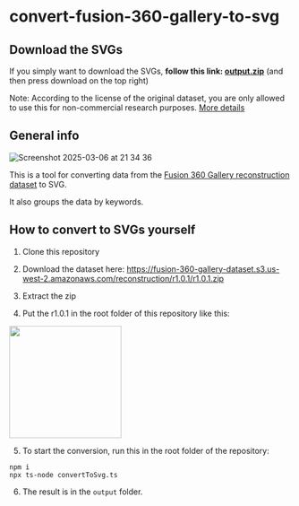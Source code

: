 # convert-fusion-360-gallery-to-svg

## Download the SVGs

If you simply want to download the SVGs, **follow this link: [output.zip](https://github.com/conradlempert/convert-fusion-360-gallery-to-svg/blob/master/output.zip)** (and then press download on the top right)

Note: According to the license of the original dataset, you are only allowed to use this for non-commercial research purposes. [More details](https://github.com/AutodeskAILab/Fusion360GalleryDataset/blob/master/LICENSE.md)

## General info

![Screenshot 2025-03-06 at 21 34 36](https://github.com/user-attachments/assets/a4731293-b962-4c5d-9e52-82ec9e20c1b7)

This is a tool for converting data from the [Fusion 360 Gallery reconstruction dataset](https://github.com/AutodeskAILab/Fusion360GalleryDataset/blob/master/docs/reconstruction.md) to SVG.

It also groups the data by keywords.

## How to convert to SVGs yourself

1. Clone this repository
2. Download the dataset here: https://fusion-360-gallery-dataset.s3.us-west-2.amazonaws.com/reconstruction/r1.0.1/r1.0.1.zip
3. Extract the zip

4. Put the r1.0.1 in the root folder of this repository like this:

<img src="https://github.com/user-attachments/assets/3e6f5188-e7eb-4c23-a0a8-e3a85c79c4d4" width="200"/>

5. To start the conversion, run this in the root folder of the repository:

```
npm i
npx ts-node convertToSvg.ts
```

6. The result is in the `output` folder.
